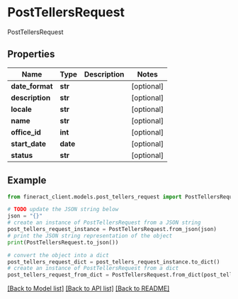 # PostTellersRequest

PostTellersRequest

## Properties

Name | Type | Description | Notes
------------ | ------------- | ------------- | -------------
**date_format** | **str** |  | [optional] 
**description** | **str** |  | [optional] 
**locale** | **str** |  | [optional] 
**name** | **str** |  | [optional] 
**office_id** | **int** |  | [optional] 
**start_date** | **date** |  | [optional] 
**status** | **str** |  | [optional] 

## Example

```python
from fineract_client.models.post_tellers_request import PostTellersRequest

# TODO update the JSON string below
json = "{}"
# create an instance of PostTellersRequest from a JSON string
post_tellers_request_instance = PostTellersRequest.from_json(json)
# print the JSON string representation of the object
print(PostTellersRequest.to_json())

# convert the object into a dict
post_tellers_request_dict = post_tellers_request_instance.to_dict()
# create an instance of PostTellersRequest from a dict
post_tellers_request_from_dict = PostTellersRequest.from_dict(post_tellers_request_dict)
```
[[Back to Model list]](../README.md#documentation-for-models) [[Back to API list]](../README.md#documentation-for-api-endpoints) [[Back to README]](../README.md)


